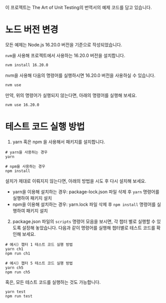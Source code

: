 이 프로젝트는 The Art of Unit Testing의 번역서의 예제 코드를 담고 있습니다.

# 노드 버전 변경

모든 예제는 Node.js 16.20.0 버전을 기준으로 작성되었습니다.

`nvm`을 사용해 프로젝트에서 사용하는 16.20.0 버전을 설치합니다.

```bash
nvm install 16.20.0
```

nvm을 사용해 다음의 명령어를 실행하시면 16.20.0 버전을 사용하실 수 있습니다.

```bash
nvm use
```

만약, 위의 명령어가 실행되지 않는다면, 아래의 명령어를 실행해 보세요.

```bash
nvm use 16.20.0
```

# 테스트 코드 실행 방법

1. yarn 혹은 npm 을 사용해서 패키지를 설치합니다.

```
# yarn을 사용하는 경우
yarn

# npm을 사용하는 경우
npm install
```

설치가 제대로 이뤄지지 않는다면, 아래의 방법을 시도 후 다시 설치해 보세요.

- yarn을 이용해 설치하는 경우: package-lock.json 파일 삭제 후 `yarn` 명령어를 실행하여 패키지 설치
- npm을 이용해 설치하는 경우: yarn.lock 파일 삭제 후 `npm install` 명령어를 실행하여 패키지 설치

2. package.json 파일의 `scripts` 명령어 모음을 보시면, 각 챕터 별로 실행할 수 있도록 설정해 놓았습니다. 다음과 같이 명령어를 실행해 챕터별로 테스트 코드를 확인해 보세요.

```
# 예시) 챕터 1 테스트 코드 실행 방법
yarn ch1
npm run ch1

# 예시) 챕터 5 테스트 코드 실행 방법
yarn ch5
npm run ch5
```

혹은, 모든 테스트 코드를 실행하는 것도 가능합니다.

```
yarn test
npm run test
```

